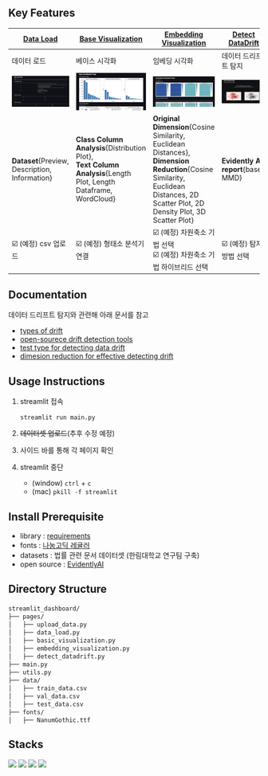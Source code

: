 
## Key Features

| [Data Load](pages/data_load.py) | [Base Visualization](pages/base_visualization.py) | [Embedding Visualization](pages/embedding_visualization.py) | [Detect DataDrift](pages/detect_datadrift.py) |
| ---------- | ---------- | ---------- | ---------- |
|     데이터 로드       |     베이스 시각화      |      임베딩 시각화      |    데이터 드리프트 탐지        |
|      ![alt text](img_files/image.png)      |  ![alt text](img_files/image-1.png)      |     ![alt text](img_files/image-2.png)       | ![alt text](img_files/image-3.png)     |
|  **Dataset**{Preview, Description, Information} | **Class Column Analysis**{Distribution Plot}, </br> **Text Column Analysis**{Length Plot, Length Dataframe, WordCloud}      |     **Original Dimension**{Cosine Similarity, Euclidean Distances}, <br> **Dimension Reduction**{Cosine Similarity, Euclidean Distances, 2D Scatter Plot, 2D Density Plot, 3D Scatter Plot}      | **Evidently AI report**{based MMD}          |
|    ☑️ (예정) csv 업로드        |    ☑️ (예정) 형태소 분석기 연결     |  ☑️ (예정) 차원축소 기법 선택 <br/> ☑️ (예정) 차원축소 기법 하이브리드 선택        | ☑️ (예정) 탐지 방법 선택           |

## Documentation
데이터 드리프트 탐지와 관련해 아래 문서를 참고
- [types of drift](docs/)
- [open-sourece drift detection tools](docs/)
- [test type for detecting data drift](docs/)
- [dimesion reduction for effective detecting drift](docs/)


## Usage Instructions
1. streamlit 접속
    
    ```
    streamlit run main.py
    ```

2. ~~데이터셋 업로드~~(추후 수정 예정)
3. 사이드 바를 통해 각 페이지 확인
4. streamlit 중단

    - (window) `ctrl` + `c`
    - (mac) `pkill -f streamlit`

## Install Prerequisite
- library : [requirements](requirements.txt)
- fonts : [나눔고딕 레귤러](https://fonts.google.com/selection)
- datasets : 법률 관련 문서 데이터셋 (한림대학교 연구팀 구축)
- open source : [EvidentlyAI](https://github.com/evidentlyai/evidently/tree/main/examples/integrations/streamlit_dashboard)

## Directory Structure

```
streamlit_dashboard/
├── pages/
│   ├── upload_data.py
│   ├── data_load.py
│   ├── basic_visualization.py
│   ├── embedding_visualization.py
│   ├── detect_datadrift.py
├── main.py
├── utils.py
├── data/
│   ├── train_data.csv
│   ├── val_data.csv
│   ├── test_data.csv
├── fonts/
│   ├── NanumGothic.ttf

```


## Stacks

<img src="https://img.shields.io/badge/Streamlit-FF4B4B?style=for-the-badge&logo=Streamlit&logoColor=white"> <img src="https://img.shields.io/badge/Pytorch-EE4C2C?style=for-the-badge&logo=Pytorch&logoColor=white"> <img src="https://img.shields.io/badge/HuggingFace-FFD21E?style=for-the-badge&logo=HuggingFace&logoColor=white"> <img src="https://img.shields.io/badge/Python-3776AB?style=for-the-badge&logo=Python&logoColor=white">